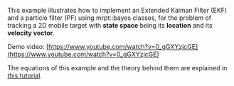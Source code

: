 This example illustrates how to implement an Extended Kalman Filter (EKF)
and a particle filter (PF) using mrpt::bayes classes, for the problem of
tracking a 2D mobile target with **state space** being its **location** and its
**velocity vector**.

Demo video: [https://www.youtube.com/watch?v=0_gGXYzjcGE](https://www.youtube.com/watch?v=0_gGXYzjcGE)

The equations of this example and the theory behind them are explained in [this tutorial](tutorial-ekf.html).

